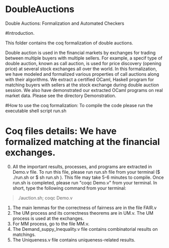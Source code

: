 # DoubleAuctions
Double Auctions: Formalization and Automated Checkers

#Introduction.

This folder contains the coq formalization of double auctions. 

Double auction is used in the financial markets by exchanges for trading between multiple buyers with multiple sellers. 
For example, a specif type of double auction, known as call auction, is used for price discovery (opening price) at several stock exchanges all over the world. 
In this formalization, we have modeled and formalized various properties of call auctions along with their algorithms. 
We extract a certified OCaml, Haskell program for matching buyers with sellers at the stock exchange during double auction session.
We also have demonstrated our extracted OCaml programs on real market data. Please see the directory Demonstration.

#How to use the coq formalization: To compile the code please run the executable shell script run.sh

# Coq files details: We have formalized matching at the financial exchanges. 
0. All the important results, processes, and programs are extracted in Demo.v file. To run this file, please 
run run.sh file from your terminal ($ ./run.sh or $ sh run.sh ). This file may take 5-6 minutes to compile. 
Once run.sh is completed, please run "coqc Demo.v" from your terminal. In short, 
type the following command from your terminal:

> ./auction.sh;
> coqc Demo.v 

1. The main lemmas for the correctness of fairness are in the file FAIR.v
2. The UM process and its correctness theorems are in UM.v. The UM process is used at the exchanges.
3. For MM process, go to the file MM.v.
4. The Demand_suppy_Inequality.v file contains combinatorial results on matchings. 
5. The Uniqueness.v file contains uniqueness-related results.
